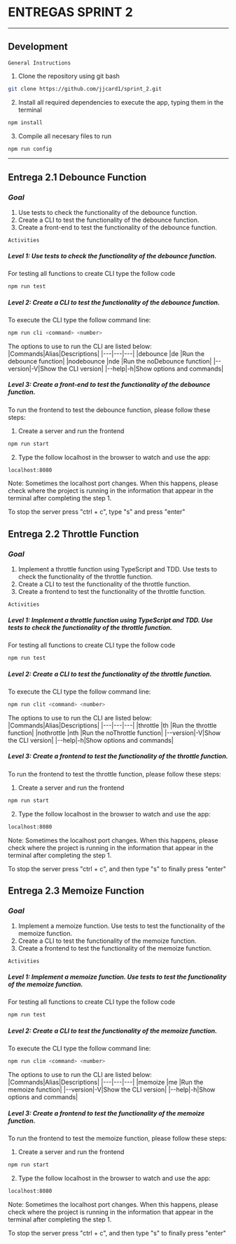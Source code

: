 # ENTREGAS SPRINT 2
---

## Development
`General Instructions`
1. Clone the repository using git bash
```sh
git clone https://github.com/jjcard1/sprint_2.git
```
2. Install all required dependencies to execute the app, typing them in the terminal
```sh
npm install
```
3. Compile all necesary files to run
```sh
npm run config
```

----


## Entrega 2.1 Debounce Function

### _Goal_
1. Use tests to check the functionality of the debounce function.
2. Create a CLI to test the functionality of the debounce function.
3. Create a front-end to test the functionality of the debounce function.


`Activities`
##### Level 1: Use tests to check the functionality of the debounce function.
For testing all functions to create CLI type the follow code
```sh
npm run test
```
##### Level 2: Create a CLI to test the functionality of the debounce function.
To execute the CLI type the follow command line:
```sh
npm run cli <command> <number>
```
The options to use to run the CLI are listed below:
|Commands|Alias|Descriptions|
|---|---|---|
|debounce <n>|de <n>|Run the debounce function|
|nodebounce <n>|nde <n>|Run the noDebounce function|
|--version|-V|Show the CLI version|
|--help|-h|Show options and commands|


##### Level 3: Create a front-end to test the functionality of the debounce function.
To run the frontend to test the debounce function, please follow these steps:
1. Create a server and run the frontend
```sh
npm run start
```
2. Type the follow localhost in the browser to watch and use the app:
```sh
localhost:8080
```

Note: Sometimes the localhost port changes. When this happens, please check where the project is running in the information that appear in the terminal after completing the step 1.

To stop the server press "ctrl + c", type "s" and press "enter"




## Entrega 2.2 Throttle Function

### _Goal_
1. Implement a throttle function using TypeScript and TDD. Use tests to check the functionality of the throttle function.
2. Create a CLI to test the functionality of the throttle function.
3. Create a frontend to test the functionality of the throttle function.

`Activities`
##### Level 1: Implement a throttle function using TypeScript and TDD. Use tests to check the functionality of the throttle function.
For testing all functions to create CLI type the follow code
```sh
npm run test
```
##### Level 2: Create a CLI to test the functionality of the throttle function.
To execute the CLI type the follow command line:
```sh
npm run clit <command> <number>
```
The options to use to run the CLI are listed below:
|Commands|Alias|Descriptions|
|---|---|---|
|throttle <n>|th <n>|Run the throttle function|
|nothrottle <n>|nth <n>|Run the noThrottle function|
|--version|-V|Show the CLI version|
|--help|-h|Show options and commands|


##### Level 3: Create a frontend to test the functionality of the throttle function.
To run the frontend to test the throttle function, please follow these steps:
1. Create a server and run the frontend
```sh
npm run start
```
2. Type the follow localhost in the browser to watch and use the app:
```sh
localhost:8080
```

Note: Sometimes the localhost port changes. When this happens, please check where the project is running in the information that appear in the terminal after completing the step 1.

To stop the server press "ctrl + c", and then type "s" to finally press "enter"





## Entrega 2.3 Memoize Function

### _Goal_
1. Implement a memoize function. Use tests to test the functionality of the memoize function.
2. Create a CLI to test the functionality of the memoize function.
3. Create a frontend to test the functionality of the memoize function.

`Activities`
##### Level 1: Implement a memoize function. Use tests to test the functionality of the memoize function.
For testing all functions to create CLI type the follow code
```sh
npm run test
```
##### Level 2: Create a CLI to test the functionality of the memoize function.
To execute the CLI type the follow command line:
```sh
npm run clim <command> <number>
```
The options to use to run the CLI are listed below:
|Commands|Alias|Descriptions|
|---|---|---|
|memoize <n>|me <n>|Run the memoize function|
|--version|-V|Show the CLI version|
|--help|-h|Show options and commands|


##### Level 3: Create a frontend to test the functionality of the memoize function.
To run the frontend to test the memoize function, please follow these steps:
1. Create a server and run the frontend
```sh
npm run start
```
2. Type the follow localhost in the browser to watch and use the app:
```sh
localhost:8080
```

Note: Sometimes the localhost port changes. When this happens, please check where the project is running in the information that appear in the terminal after completing the step 1.

To stop the server press "ctrl + c", and then type "s" to finally press "enter"